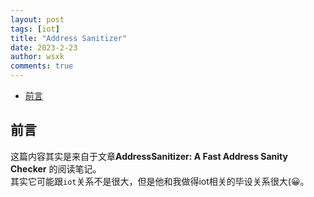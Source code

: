 ```yaml
---
layout: post
tags: [iot]
title: "Address Sanitizer"
date: 2023-2-23
author: wsxk
comments: true
---
```


- [前言](#前言)


## 前言<br>
这篇内容其实是来自于文章**AddressSanitizer: A Fast Address Sanity Checker** 的阅读笔记。<br>
其实它可能跟`iot`关系不是很大，但是他和我做得iot相关的毕设关系很大(😀。<br>
